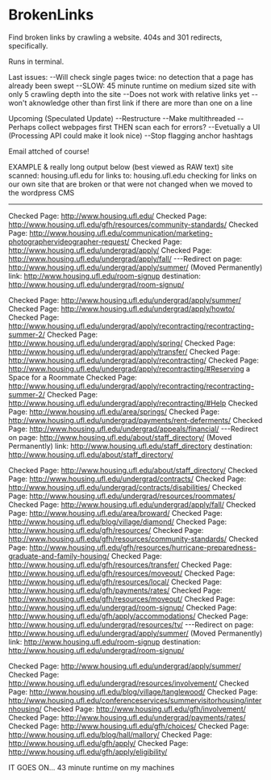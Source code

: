 BrokenLinks
===========

Find broken links by crawling a website. 404s and 301 redirects, specifically. 

Runs in terminal. 


Last issues: 
--Will check single pages twice: no detection that a page has already been swept
--SLOW: 45 minute runtime on medium sized site with only 5 crawling depth into the site
--Does not work with relative links yet
--won't aknowledge other than first link if there are more than one on a line

Upcoming (Speculated Update)
--Restructure
--Make multithreaded
--Perhaps collect webpages first THEN scan each for errors?
--Evetually a UI  (Processing API could make it look nice) 
--Stop flagging anchor hashtags 



Email attched of course!









EXAMPLE & really long output below (best viewed as RAW text)
site scanned: housing.ufl.edu
for links to: housing.ufl.edu 
checking for links on our own site that are broken or that were not changed when we moved to the wordpress CMS


--------------------------------------------------------------------------------------------------------


Checked Page: http://www.housing.ufl.edu/ 
Checked Page: http://www.housing.ufl.edu/gfh/resources/community-standards/ 
Checked Page: http://www.housing.ufl.edu/communication/marketing-photographervideographer-request/ 
Checked Page: http://www.housing.ufl.edu/undergrad/apply/ 
Checked Page: http://www.housing.ufl.edu/undergrad/apply/fall/ 
---Redirect on page: http://www.housing.ufl.edu/undergrad/apply/summer/ (Moved Permanently)
  link: http://www.housing.ufl.edu/room-signup
	destination: http://www.housing.ufl.edu/undergrad/room-signup/

Checked Page: http://www.housing.ufl.edu/undergrad/apply/summer/ 
Checked Page: http://www.housing.ufl.edu/undergrad/apply/howto/ 
Checked Page: http://www.housing.ufl.edu/undergrad/apply/recontracting/recontracting-summer-2/ 
Checked Page: http://www.housing.ufl.edu/undergrad/apply/spring/ 
Checked Page: http://www.housing.ufl.edu/undergrad/apply/transfer/ 
Checked Page: http://www.housing.ufl.edu/undergrad/apply/recontracting/ 
Checked Page: http://www.housing.ufl.edu/undergrad/apply/recontracting/#Reserving a Space for a Roommate 
Checked Page: http://www.housing.ufl.edu/undergrad/apply/recontracting/recontracting-summer-2/ 
Checked Page: http://www.housing.ufl.edu/undergrad/apply/recontracting/#Help 
Checked Page: http://www.housing.ufl.edu/area/springs/ 
Checked Page: http://www.housing.ufl.edu/undergrad/payments/rent-deferments/ 
Checked Page: http://www.housing.ufl.edu/undergrad/appeals/financial/ 
---Redirect on page: http://www.housing.ufl.edu/about/staff_directory/ (Moved Permanently)
	link: http://www.housing.ufl.edu/staff_directory
	destination: http://www.housing.ufl.edu/about/staff_directory/

Checked Page: http://www.housing.ufl.edu/about/staff_directory/ 
Checked Page: http://www.housing.ufl.edu/undergrad/contracts/ 
Checked Page: http://www.housing.ufl.edu/undergrad/contracts/disabilities/ 
Checked Page: http://www.housing.ufl.edu/undergrad/resources/roommates/ 
Checked Page: http://www.housing.ufl.edu/undergrad/apply/fall/ 
Checked Page: http://www.housing.ufl.edu/area/broward/ 
Checked Page: http://www.housing.ufl.edu/blog/village/diamond/ 
Checked Page: http://www.housing.ufl.edu/gfh/resources/ 
Checked Page: http://www.housing.ufl.edu/gfh/resources/community-standards/ 
Checked Page: http://www.housing.ufl.edu/gfh/resources/hurricane-preparedness-graduate-and-family-housing/ 
Checked Page: http://www.housing.ufl.edu/gfh/resources/transfer/ 
Checked Page: http://www.housing.ufl.edu/gfh/resources/moveout/ 
Checked Page: http://www.housing.ufl.edu/gfh/resources/local/ 
Checked Page: http://www.housing.ufl.edu/gfh/payments/rates/ 
Checked Page: http://www.housing.ufl.edu/gfh/resources/moveout/ 
Checked Page: http://www.housing.ufl.edu/undergrad/room-signup/ 
Checked Page: http://www.housing.ufl.edu/gfh/apply/accommodations/ 
Checked Page: http://www.housing.ufl.edu/undergrad/resources/tv/ 
---Redirect on page: http://www.housing.ufl.edu/undergrad/apply/summer/ (Moved Permanently)
	link: http://www.housing.ufl.edu/room-signup
	destination: http://www.housing.ufl.edu/undergrad/room-signup/

Checked Page: http://www.housing.ufl.edu/undergrad/apply/summer/ 
Checked Page: http://www.housing.ufl.edu/undergrad/resources/involvement/ 
Checked Page: http://www.housing.ufl.edu/blog/village/tanglewood/ 
Checked Page: http://www.housing.ufl.edu/conferenceservices/summervisitorhousing/internhousing/ 
Checked Page: http://www.housing.ufl.edu/gfh/involvement/ 
Checked Page: http://www.housing.ufl.edu/undergrad/payments/rates/ 
Checked Page: http://www.housing.ufl.edu/gfh/choices/ 
Checked Page: http://www.housing.ufl.edu/blog/hall/mallory/ 
Checked Page: http://www.housing.ufl.edu/gfh/apply/ 
Checked Page: http://www.housing.ufl.edu/gfh/apply/eligibility/ 


IT GOES ON...  43 minute runtime on my machines
